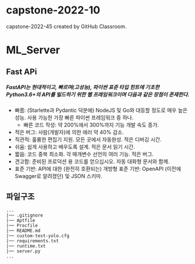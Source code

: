 # capstone-2022-10
capstone-2022-45 created by GitHub Classroom. 

# ML_Server


## Fast APi

##### FastAPI는 현대적이고, 빠르며(고성능), 파이썬 표준 타입 힌트에 기초한 Python3.6+의 API를 빌드하기 위한 웹 프레임워크이며 다음과 같은 장점이 존재한다.
- 빠름: (Starlette과 Pydantic 덕분에) NodeJS 및 Go와 대등할 정도로 매우 높은 성능. 사용 가능한 가장 빠른 파이썬 프레임워크 중 하나.
  - 빠른 코드 작성: 약 200%에서 300%까지 기능 개발 속도 증가. 
- 적은 버그: 사람(개발자)에 의한 에러 약 40% 감소. 
- 직관적: 훌륭한 편집기 지원. 모든 곳에서 자동완성. 적은 디버깅 시간.
- 쉬움: 쉽게 사용하고 배우도록 설계. 적은 문서 읽기 시간.
- 짧음: 코드 중복 최소화. 각 매개변수 선언의 여러 기능. 적은 버그.
- 견고함: 준비된 프로덕션 용 코드를 얻으십시오. 자동 대화형 문서와 함께.
- 표준 기반: API에 대한 (완전히 호환되는) 개방형 표준 기반: OpenAPI (이전에 Swagger로 알려졌던) 및 JSON 스키마.



## 파일구조


```
...  
|── .gitignore  
|── Aptfile  
|── Procfile  
|── README.md  
|── custom-test-yolo.cfg      
|── requirements.txt  
|── runtime.txt  
|── server.py  
...   
```

